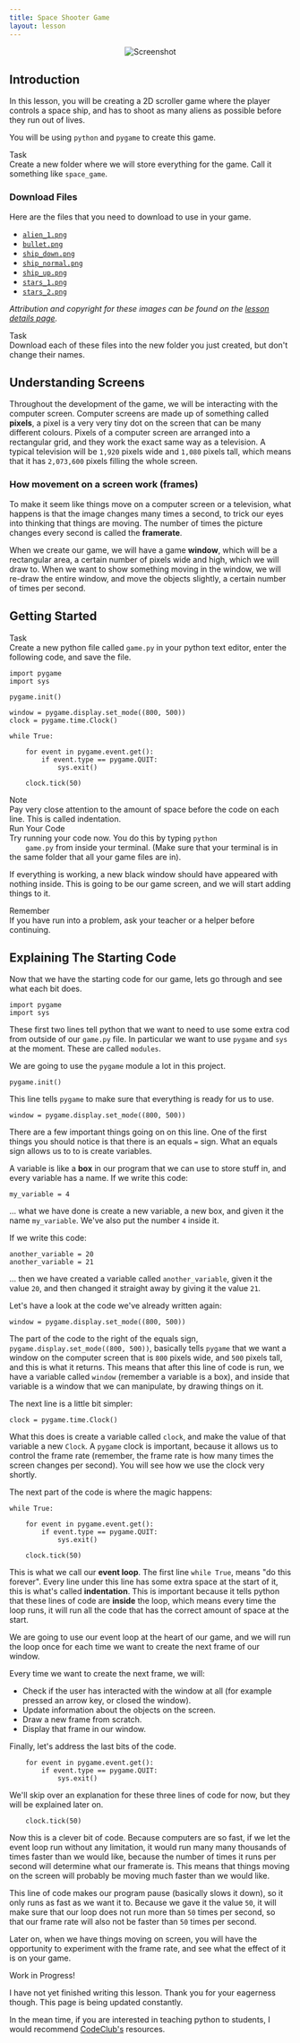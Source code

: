 ```yaml
---
title: Space Shooter Game
layout: lesson
---
```


<script>
$(document).ready(function() {
  $('pre > code').each(function(i, block) {
    $(this).addClass('python');
    hljs.highlightBlock(block);
  });
});
</script>

<div style="text-align: center">
<img src="001.png" alt="Screenshot" />
</div>

## Introduction

In this lesson, you will be creating a 2D scroller game where the player
controls a space ship, and has to shoot as many aliens as possible before they
run out of lives.

You will be using `python` and `pygame` to create this game.

<div class="message-box task">
  <div class="title">Task</div>
  <div class="inner">
    Create a new folder where we will store everything for the game. Call it
    something like <code>space_game</code>.
  </div>
</div>

### Download Files

Here are the files that you need to download to use in your game.

* [`alien_1.png`](downloads/alien_1.png)
* [`bullet.png`](downloads/bullet.png)
* [`ship_down.png`](downloads/ship_down.png)
* [`ship_normal.png`](downloads/ship_normal.png)
* [`ship_up.png`](downloads/ship_up.png)
* [`stars_1.png`](downloads/stars_1.png)
* [`stars_2.png`](downloads/stars_2.png)

*Attribution and copyright for these images can be found on the [lesson
details page](../).*

<div class="message-box task">
  <div class="title">Task</div>
  <div class="message-inner">
    Download each of these files into the new folder you just created, but
    don't change their names.
  </div>
</div>

## Understanding Screens

Throughout the development of the game, we will be interacting with the
computer screen. Computer screens are made up of something called **pixels**,
a pixel is a very very tiny dot on the screen that can be many different
colours. Pixels of a computer screen are arranged into a rectangular grid, and
they work the exact same way as a television. A typical television will be
`1,920` pixels wide and `1,080` pixels tall, which means that it has
`2,073,600` pixels filling the whole screen.

### How movement on a screen work (frames)

To make it seem like things move on a computer screen or a television, what
happens is that the image changes many times a second, to trick our eyes into
thinking that things are moving. The number of times the picture changes every
second is called the **framerate**.

When we create our game, we will have a game **window**, which will be a
rectangular area, a certain number of pixels wide and high, which we will draw
to. When we want to show something moving in the window, we will re-draw the
entire window, and move the objects slightly, a certain number of times per
second.

## Getting Started

<div class="message-box task">
  <div class="title">Task</div>
  <div class="message-inner">
    Create a new python file called <code>game.py</code> in your python text
    editor, enter the following code, and save the file.
  </div>
</div>

    import pygame
    import sys

    pygame.init()

    window = pygame.display.set_mode((800, 500))
    clock = pygame.time.Clock()

    while True:

        for event in pygame.event.get():
            if event.type == pygame.QUIT:
                sys.exit()

        clock.tick(50)

<div class="message-box note">
  <div class="title">Note</div>
  <div class="message-inner">
    Pay very close attention to the amount of space before the code on each
    line. This is called indentation.
  </div>
</div>

<div class="message-box run">
  <div class="title">Run Your Code</div>
  <div class="message-inner">
    Try running your code now. You do this by typing <code>python
    game.py</code> from inside your terminal. (Make sure that your terminal is
    in the same folder that all your game files are in).
  </div>
</div>

If everything is working, a new black window should have appeared with nothing
inside. This is going to be our game screen, and we will start adding things to
it.

<div class="message-box note">
  <div class="title">Remember</div>
  <div class="message-inner">
    If you have run into a problem, ask your teacher or a helper before
    continuing.
  </div>
</div>

## Explaining The Starting Code

Now that we have the starting code for our game, lets go through and see what
each bit does.

    import pygame
    import sys

These first two lines tell python that we want to need to use some extra cod
from outside of our `game.py` file. In particular we want to use `pygame` and
`sys` at the moment. These are called `modules`.

We are going to use the `pygame` module a lot in this project.

    pygame.init()

This line tells `pygame` to make sure that everything is ready for us to use.

    window = pygame.display.set_mode((800, 500))

There are a few important things going on on this line. One of the first things
you should notice is that there is an equals `=` sign. What an equals sign
allows us to to is create variables.

A variable is like a **box** in our program that we can use to store stuff in,
and every variable has a name. If we write this code:

    my_variable = 4

... what we have done is create a new variable, a new box, and given it the
name `my_variable`. We've also put the number `4` inside it.

If we write this code:

    another_variable = 20
    another_variable = 21

... then we have created a variable called `another_variable`, given it the
value `20`, and then changed it straight away by giving it the value `21`.

Let's have a look at the code we've already written again:

    window = pygame.display.set_mode((800, 500))

The part of the code to the right of the equals sign,
`pygame.display.set_mode((800, 500))`, basically tells `pygame` that we want
a window on the computer screen that is `800` pixels wide, and `500` pixels
tall, and this is what it returns. This means that after this line of code is
run, we have a variable called `window` (remember a variable is a box), and
inside that variable is a window that we can manipulate, by drawing things on
it.

The next line is a little bit simpler:

    clock = pygame.time.Clock()

What this does is create a variable called `clock`, and make the value of that
variable a new `Clock`. A `pygame` clock is important, because it allows us to
control the frame rate (remember, the frame rate is how many times the screen
changes per second). You will see how we use the clock very shortly.

The next part of the code is where the magic happens:

    while True:

        for event in pygame.event.get():
            if event.type == pygame.QUIT:
                sys.exit()

        clock.tick(50)

This is what we call our **event loop**. The first line `while True`, means "do
this forever". Every line under this line has some extra space at the start of
it, this is what's called **indentation**. This is important because it tells
python that these lines of code are **inside** the loop, which means every time
the loop runs, it will run all the code that has the correct amount of space at
the start.

We are going to use our event loop at the heart of our game, and we will run
the loop once for each time we want to create the next frame of our window.

Every time we want to create the next frame, we will:

* Check if the user has interacted with the window at all (for example pressed
  an arrow key, or closed the window).
* Update information about the objects on the screen.
* Draw a new frame from scratch.
* Display that frame in our window.

Finally, let's address the last bits of the code.

        for event in pygame.event.get():
            if event.type == pygame.QUIT:
                sys.exit()

We'll skip over an explanation for these three lines of code for now, but they
will be explained later on.

        clock.tick(50)

Now this is a clever bit of code. Because computers are so fast, if we let the
event loop run without any limitation, it would run many many thousands of
times faster than we would like, because the number of times it runs per second
will determine what our framerate is. This means that things moving on the
screen will probably be moving much faster than we would like.

This line of code makes our program pause (basically slows it down), so it only
runs as fast as we want it to. Because we gave it the value `50`, it will make
sure that our loop does not run more than `50` times per second, so that our
frame rate will also not be faster than `50` times per second.

Later on, when we have things moving on screen, you will have the opportunity
to experiment with the frame rate, and see what the effect of it is on your
game.

<div class="message-box note">
  <div class="title">Work in Progress!</div>
  <div class="message-inner">
    <p>
      I have not yet finished writing this lesson. Thank you for your eagerness
      though. This page is being updated constantly.
    </p>
    <p>
      In the mean time, if you are interested in teaching python to students, I
      would recommend <a href="http://projects.codeclub.org.uk/">CodeClub's</a>
      resources.
    </p>
  </div>
</div>
